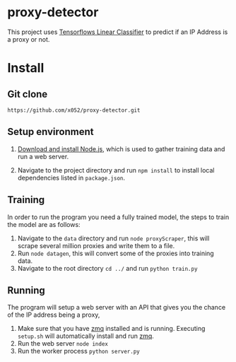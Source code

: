 #  proxy-detector

This project uses [Tensorflows Linear Classifier](https://www.tensorflow.org/api_docs/python/tf/contrib/learn/LinearClassifier)  to predict if an IP Address is a proxy or not.


# Install

## Git clone

```
https://github.com/x052/proxy-detector.git
```

##  Setup environment

1.  [Download and install Node.js](https://nodejs.org/download/), which is used to gather training data and run a web server.
    
2.  Navigate to the project directory and run  `npm install`  to install local dependencies listed in  `package.json`.

## Training

In order to run the program you need a fully trained model, the steps to train the model are as follows:

1.  Navigate to the `data` directory and run `node proxyScraper`, this will scrape several million proxies and write them to a file.
2. Run `node datagen`, this will convert some of the proxies into training data.
3. Navigate to the root directory `cd ../` and run `python train.py`

## Running

The program will setup a web server with an API that gives you the chance of the IP address being a proxy,

1.  Make sure that you have [zmq](http://zeromq.org/) installed and is running. Executing `setup.sh` will automatically install and run [zmq](http://zeromq.org/).
2. Run the web server `node index`
3. Run the worker process `python server.py`
